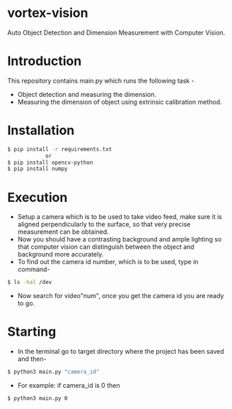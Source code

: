 # vortex-vision
Auto Object Detection and Dimension Measurement with Computer Vision. 

# Introduction
This repository contains main.py which runs the following task - 
* Object detection and measuring the dimension.
* Measuring the dimension of object using extrinsic calibration method.

# Installation 
```sh
$ pip install -r requirements.txt
            or
$ pip install opencv-python
$ pip install numpy
```

# Execution
* Setup a camera which is to be used to take video feed, make sure it is aligned perpendicularly to the surface,
  so that very precise measurement can be obtained.
* Now you should have a contrasting background and ample lighting so that computer vision can distinguish between the object and background more accurately.
* To find out the camera id number, which is to be used, type in command-
```sh
$ ls -hal /dev
```
* Now search for video"num", once you get the camera id you are ready to go. 

# Starting
* In the terminal go to target directory where the project has been saved and then-
```sh
$ python3 main.py "camera_id"
```
* For example: if camera_id is 0 then
```sh
$ python3 main.py 0
```
